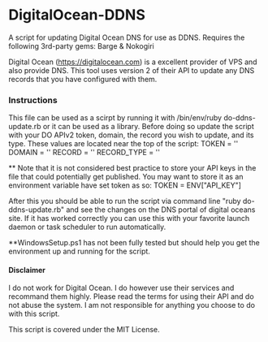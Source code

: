 # DigitalOcean-DDNS
A script for updating Digital Ocean DNS for use as DDNS.  Requires the following 3rd-party gems: Barge &amp; Nokogiri

Digital Ocean (https://digitalocean.com) is a excellent provider of VPS and also provide DNS. This tool uses version 2 of their API to update any DNS records that you have configured with them. 

### Instructions
This file can be used as a scirpt by running it with /bin/env/ruby do-ddns-update.rb or it can be used as a library.
Before doing so update the script with your DO APIv2 token, domain, the record you wish to update, and its type.
These values are located near the top of the script:
TOKEN = '<token>'
DOMAIN = '<domain>'
RECORD = '<record>'
RECORD_TYPE  = '<record type>'

** Note that it is not considered best practice to store your API keys in the file that could potentially get published. You may want to store it as an environment variable have set token as so: TOKEN = ENV["API_KEY"]

After this you should be able to run the script via command line "ruby do-ddns-update.rb" and see the changes on the DNS portal of digital oceans site.  If it has worked correctly you can use this with your favorite launch daemon or task scheduler to run automatically.

**WindowsSetup.ps1 has not been fully tested but should help you get the environment up and running for the script.

#### Disclaimer
I do not work for Digital Ocean.  I do however use their services and recommand them highly.  Please read the terms for using their API and do not abuse the system.  I am not responsible for anything you choose to do with this script.

This script is covered under the MIT License.
